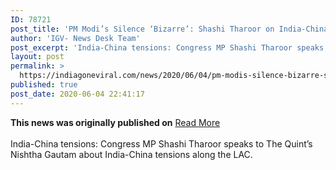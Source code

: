 ```yaml
---
ID: 78721
post_title: 'PM Modi’s Silence ‘Bizarre’: Shashi Tharoor on India-China Tension'
author: 'IGV- News Desk Team'
post_excerpt: 'India-China tensions: Congress MP Shashi Tharoor speaks to The Quint’s Nishtha Gautam about India-China tensions along the LAC.'
layout: post
permalink: >
  https://indiagoneviral.com/news/2020/06/04/pm-modis-silence-bizarre-shashi-tharoor-on-india-china-tension/78721/india-gone-viral/
published: true
post_date: 2020-06-04 22:41:17
---
```

<b>This news was originally published on</b> <a href="https://www.thequint.com/news/india/shashi-tharoor-on-india-china-lac-ladakh-standoff-military" class="button purchase" rel="nofollow noopener noreferrer" target="_blank">Read More</a> <br/><br/>India-China tensions: Congress MP Shashi Tharoor speaks to The Quint’s Nishtha Gautam about India-China tensions along the LAC.